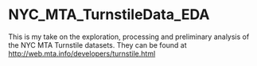 # NYC_MTA_TurnstileData_EDA
This is my take on the exploration, processing and preliminary analysis of the NYC MTA Turnstile datasets. 
They can be found at http://web.mta.info/developers/turnstile.html 
